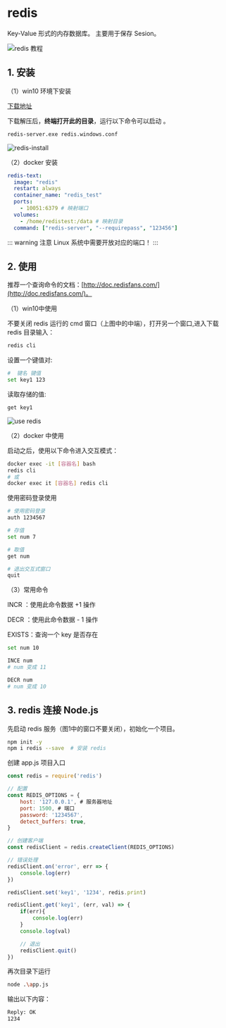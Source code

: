 # redis

Key-Value 形式的内存数据库。
主要用于保存 Sesion。

![redis 教程](redis.png)

## 1. 安装

（1）win10 环境下安装

[下载地址](https://github.com/tporadowski/redis/releases)

下载解压后，**终端打开此的目录**，运行以下命令可以启动 。

```bash
redis-server.exe redis.windows.conf
```

![redis-install](redis-install.png)

（2）docker 安装

```yml
redis-text:
  image: "redis"
  restart: always
  container_name: "redis_test"
  ports:
    - 10051:6379 # 映射端口
  volumes:
    - /home/redistest:/data # 映射目录
  command: ["redis-server", "--requirepass", "123456"]
```

::: warning 注意
Linux 系统中需要开放对应的端口！
:::

## 2. 使用

推荐一个查询命令的文档：[http://doc.redisfans.com/](http://doc.redisfans.com/)。

（1）win10中使用

不要关闭 redis 运行的 cmd 窗口（上图中的中端），打开另一个窗口,进入下载 redis 目录输入：

```bash
redis cli
```

设置一个键值对:

```bash
#  键名 键值
set key1 123
```

读取存储的值:

```bash
get key1
```

![use redis](redis-use.png)

（2）docker 中使用

启动之后，使用以下命令进入交互模式：

```bash
docker exec -it [容器名] bash
redis cli
# 或
docker exec it [容器名] redis cli
```

使用密码登录使用

```bash
# 使用密码登录
auth 1234567

# 存值
set num 7

# 取值
get num

# 退出交互式窗口
quit
```

（3）常用命令

INCR ：使用此命令数据 +1 操作

DECR ：使用此命令数据 - 1 操作

EXISTS：查询一个 key 是否存在

```bash
set num 10

INCE num
# num 变成 11

DECR num 
# num 变成 10
```

## 3. redis 连接 Node.js

先启动 redis 服务（图1中的窗口不要关闭），初始化一个项目。

```bash
npm init -y
npm i redis --save  # 安装 redis
```

创建 app.js 项目入口

```js
const redis = require('redis')

// 配置 
const REDIS_OPTIONS = {
    host: '127.0.0.1', # 服务器地址
    port: 1500, # 端口
    password: '1234567',
    detect_buffers: true,
}

// 创建客户端
const redisClient = redis.createClient(REDIS_OPTIONS)

// 错误处理
redisClient.on('error', err => {
    console.log(err)
})

redisClient.set('key1', '1234', redis.print)

redisClient.get('key1', (err, val) => {
    if(err){
        console.log(err)
    }
    console.log(val)

    // 退出
    redisClient.quit()
})
```

再次目录下运行

```bash
node .\app.js
```

输出以下内容：

```bash
Reply: OK
1234
```

<comment-comment/> 
